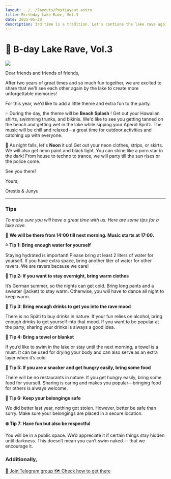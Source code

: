 ```yaml
---
layout: ../../layouts/PostLayout.astro
title: Birthday Lake Rave, Vol.3
date: 2025-05-20
description: 3rd time is a tradition. Let's contiune the lake rave again this year!
---
```


# 🪩 B-day Lake Rave, Vol.3 

<img src="/images/blr-2.png"  />

Dear friends and friends of friends,

After two years of great times and so much fun together, we are excited to share that we'll see each other again by the lake to create more unforgettable memories!

For this year, we'd like to add a little theme and extra fun to the party.

<div class="callout">

💦 During the day, the theme will be **Beach Splash** ! Get out your Hawaiian shirts, swimming trunks, and bikinis. We'd like to see you getting tanned on the beach and getting wet in the lake while sipping your Aperol Spritz. The music will be chill and relaxed – a great time for outdoor activities and catching up with everyone.

🪩 As night falls, let's **Neon** it up! Get out your neon clothes, strips, or skirts. We will also get neon paint and black light. You can shine like a porn star in the dark! From house to techno to trance, we will party till the sun rises or the police come.

</div>

See you there!

Yours,

Orestis & Junyu


---
### Tips

*To make sure you will have a great time with us. Here are some tips for a lake rave.*


📆 **We will be there from 14:00 till next morning. Music starts at 17:00.**

**💦 Tip 1: Bring enough water for yourself**

Staying hydrated is important! Please bring at least 2 liters of water for yourself. If you have extra space, bring another liter of water for other ravers. We are ravers because we care!

**🧥 Tip 2: If you want to stay overnight, bring warm clothes**

It’s German summer, so the nights can get cold. Bring long pants and a sweater (jacket) to stay warm. Otherwise, you will have to dance all night to keep warm.

**🍹 Tip 3: Bring enough drinks to get you into the rave mood**

There is no Späti to buy drinks in nature. If your fun relies on alcohol, bring enough drinks to get yourself into that mood. If you want to be popular at the party, sharing your drinks is always a good idea.

**🧺 Tip 4: Bring a towel or blanket**

If you’d like to swim in the lake or stay until the next morning, a towel is a must. It can be used for drying your body and can also serve as an extra layer when it’s cold.

**🌭 Tip 5: If you are a snacker and get hungry easily, bring some food**

There will be no restaurants in nature. If you get hungry easily, bring some food for yourself. Sharing is caring and makes you popular—bringing food for others is always welcome.

**🔐 Tip 6: Keep your belongings safe**

We did better last year, nothing got stolen. However, better be safe than sorry. Make sure your belongings are placed in a secure location.

**❄️ Tip 7: Have fun but also be respectful**

You will be in a public space. We’d appreciate it if certain things stay hidden until darkness. This doesn’t mean you can’t swim naked -- that we encourage it.

### Additionally,

<a class="button" href="https://t.me/+ebDL5UlWtbI2YThi">
  💬 Join Telegram group
</a>

<a class="button" href="https://goo.gl/maps/Q9H3yRsFSmytxtBv6">
  🗺️ Check how to get there
</a>




